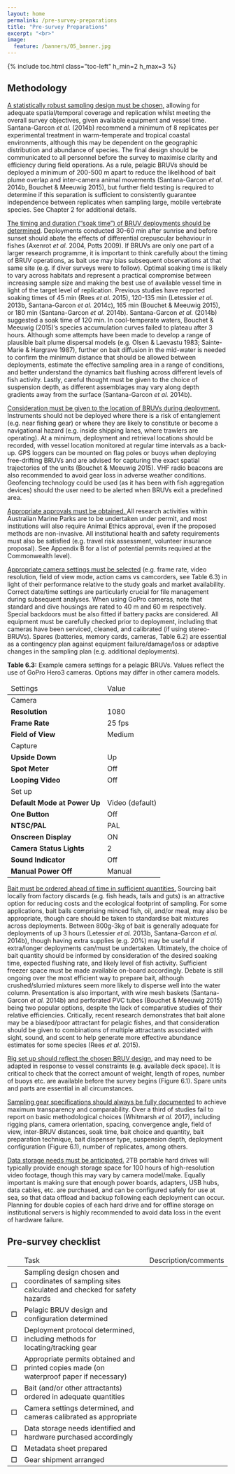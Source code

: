 ```yaml
---
layout: home
permalink: /pre-survey-preparations
title: "Pre-survey Preparations"
excerpt: "<br>"
image:
  feature: /banners/05_banner.jpg
---
```

{% include toc.html class="toc-left" h_min=2 h_max=3 %}

## Methodology

<span style="text-decoration:underline;">A statistically robust sampling design must be chosen,</span> allowing for adequate spatial/temporal coverage and replication whilst meeting the overall survey objectives, given available equipment and vessel time. Santana-Garcon _et al._ (2014b) recommend a minimum of 8 replicates per experimental treatment in warm-temperate and tropical coastal environments, although this may be dependent on the geographic distribution and abundance of species. The final design should be communicated to all personnel before the survey to maximise clarity and efficiency during field operations. As a rule, pelagic BRUVs should be deployed a minimum of 200-500 m apart to reduce the likelihood of bait plume overlap and inter-camera animal movements (Santana-Garcon _et al._ 2014b, Bouchet & Meeuwig 2015), but further field testing is required to determine if this separation is sufficient to consistently guarantee independence between replicates when sampling large, mobile vertebrate species. See Chapter 2 for additional details. 

<span style="text-decoration:underline;">The timing and duration (“soak time”) of BRUV deployments should be determined</span>. Deployments conducted 30-60 min after sunrise and before sunset should abate the effects of differential crepuscular behaviour in fishes (Axenrot _et al._ 2004, Potts 2009). If BRUVs are only one part of a larger research programme, it is important to think carefully about the timing of BRUV operations, as bait use may bias subsequent observations at that same site (e.g. if diver surveys were to follow). Optimal soaking time is likely to vary across habitats and represent a practical compromise between increasing sample size and making the best use of available vessel time in light of the target level of replication. Previous studies have reported soaking times of 45 min (Rees _et al._ 2015), 120-135 min (Letessier _et al._ 2013b, Santana-Garcon _et al._ 2014c), 165 min (Bouchet & Meeuwig 2015), or 180 min (Santana-Garcon _et al._ 2014b). Santana-Garcon _et al._ (2014b) suggested a soak time of 120 min. In cool-temperate waters, Bouchet & Meeuwig (2015)’s species accumulation curves failed to plateau after 3 hours. Although some attempts have been made to develop a range of plausible bait plume dispersal models (e.g. Olsen & Laevastu 1983; Sainte-Marie & Hargrave 1987), further on bait diffusion in the mid-water  is needed to confirm the minimum distance that should be allowed between deployments, estimate the effective sampling area in a range of conditions, and better understand the dynamics bait flushing across different levels of fish activity. Lastly, careful thought must be given to the choice of suspension depth, as different assemblages may vary along depth gradients away from the surface (Santana-Garcon _et al._ 2014b). 

<span style="text-decoration:underline;">Consideration must be given to the location of BRUVs during deployment. </span>Instruments should not be deployed where there is a risk of entanglement (e.g. near fishing gear) or where they are likely to constitute or become a navigational hazard (e.g. inside shipping lanes, where trawlers are operating). At a minimum, deployment and retrieval locations should be recorded, with vessel location monitored at regular time intervals as a back-up. GPS loggers can be mounted on flag poles or buoys when deploying free-drifting BRUVs and are advised for capturing the exact spatial trajectories of the units (Bouchet & Meeuwig 2015). VHF radio beacons are also recommended to avoid gear loss in adverse weather conditions. Geofencing technology could be used (as it has been with fish aggregation devices) should the user need to be alerted when BRUVs exit a predefined area.

<span style="text-decoration:underline;">Appropriate approvals must be obtained. </span>All research activities within Australian Marine Parks are to be undertaken under permit, and most institutions will also require Animal Ethics approval, even if the proposed methods are non-invasive. All institutional health and safety requirements must also be satisfied (e.g. travel risk assessment, volunteer insurance proposal). See Appendix B for a list of potential permits required at the Commonwealth level).

<span style="text-decoration:underline;">Appropriate camera settings must be selected</span> (e.g. frame rate, video resolution, field of view mode, action cams vs camcorders, see Table 6.3) in light of their performance relative to the study goals and market availability. Correct date/time settings are particularly crucial for file management during subsequent analyses. When using GoPro cameras, note that standard and dive housings are rated to 40 m and 60 m respectively. Special backdoors must be also fitted if battery packs are considered. All equipment must be carefully checked prior to deployment, including that cameras have been serviced, cleaned, and calibrated (if using stereo-BRUVs). Spares (batteries, memory cards, cameras, Table 6.2) are essential as a contingency plan against equipment failure/damage/loss or adaptive changes in the sampling plan (e.g. additional deployments).

**Table 6.3:** Example camera settings for a pelagic BRUVs. Values reflect the use of GoPro Hero3 cameras. Options may differ in other camera models.


<table>
<thead>
  <tr>
   <td>Settings
   </td>
   <td>Value
   </td>
  </tr>
  </thead>
  <tbody>
  <tr>
   <td colspan="2" >Camera
   </td>
  </tr>
  <tr>
   <td><strong>Resolution </strong>
   </td>
   <td> 1080 
   </td>
  </tr>
  <tr>
   <td><strong>Frame Rate </strong>
   </td>
   <td> 25 fps
   </td>
  </tr>
  <tr>
   <td><strong>Field of View</strong>
   </td>
   <td>Medium
   </td>
  </tr>
  <tr>
   <td colspan="2" >Capture
   </td>
  </tr>
  <tr>
   <td><strong>Upside Down </strong>
   </td>
   <td> Up
   </td>
  </tr>
  <tr>
   <td><strong>Spot Meter </strong>
   </td>
   <td> Off
   </td>
  </tr>
  <tr>
   <td><strong>Looping Video </strong>
   </td>
   <td> Off
   </td>
  </tr>
  <tr>
   <td colspan="2" >Set up
   </td>
  </tr>
  <tr>
   <td><strong>Default Mode at Power Up </strong>
   </td>
   <td>Video (default)
   </td>
  </tr>
  <tr>
   <td><strong>One Button </strong>
   </td>
   <td> Off
   </td>
  </tr>
  <tr>
   <td><strong>NTSC/PAL </strong>
   </td>
   <td> PAL
   </td>
  </tr>
  <tr>
   <td><strong>Onscreen Display </strong>
   </td>
   <td> ON
   </td>
  </tr>
  <tr>
   <td><strong>Camera Status Lights </strong>
   </td>
   <td> 2
   </td>
  </tr>
  <tr>
   <td><strong>Sound Indicator </strong>
   </td>
   <td> Off
   </td>
  </tr>
  <tr>
   <td><strong>Manual Power Off </strong>
   </td>
   <td> Manual
   </td>
  </tr>
 </tbody>
</table>


<span style="text-decoration:underline;">Bait must be ordered ahead of time in sufficient quantities.</span> Sourcing bait locally from factory discards (e.g. fish heads, tails and guts) is an attractive option for reducing costs and the ecological footprint of sampling. For some applications, bait balls comprising minced fish, oil, and/or meal, may also be appropriate, though care should be taken to standardise bait mixtures across deployments. Between 800g-3kg of bait is generally adequate for deployments of up 3 hours (Letessier _et al._ 2013b, Santana-Garcon _et al._ 2014b), though having extra supplies (e.g. 20%) may be useful if extra/longer deployments can/must be undertaken. Ultimately, the choice of bait quantity should be informed by consideration of the desired soaking time, expected flushing rate, and likely level of fish activity. Sufficient freezer space must be made available on-board accordingly. Debate is still ongoing over the most efficient way to prepare bait, although crushed/slurried mixtures seem more likely to disperse well into the water column. Presentation is also important, with wire mesh baskets (Santana-Garcon _et al._ 2014b) and perforated PVC tubes (Bouchet & Meeuwig 2015) being two popular options, despite the lack of comparative studies of their relative efficiencies. Critically, recent research demonstrates that bait alone may be a biased/poor attractant for pelagic fishes, and that consideration should be given to combinations of multiple attractants associated with sight, sound, and scent to help generate more effective abundance estimates for some species (Rees _et al._ 2015).

<span style="text-decoration:underline;">Rig set up should reflect the chosen BRUV design</span>, and may need to be adapted in response to vessel constraints (e.g. available deck space). It is critical to check that the correct amount of weight, length of ropes, number of buoys etc. are available before the survey begins (Figure 6.1). Spare units and parts are essential in all circumstances.

<span style="text-decoration:underline;">Sampling gear specifications should always be fully documented</span> to achieve maximum transparency and comparability. Over a third of studies fail to report on basic methodological choices (Whitmarsh _et al._ 2017), including rigging plans, camera orientation, spacing, convergence angle, field of view, inter-BRUV distances, soak time, bait choice and quantity, bait preparation technique, bait dispenser type, suspension depth, deployment configuration (Figure 6.1), number of replicates, among others.

<span style="text-decoration:underline;">Data storage needs must be anticipated.</span> 2TB portable hard drives will typically provide enough storage space for 100 hours of high-resolution video footage, though this may vary by camera model/make. Equally important is making sure that enough power boards, adapters, USB hubs, data cables, etc. are purchased, and can be configured safely for use at sea, so that data offload and backup following each deployment can occur. Planning for double copies of each hard drive and for offline storage on institutional servers is highly recommended to avoid data loss in the event of hardware failure.


## Pre-survey checklist


<table>
<thead>
  <tr>
   <td>
   </td>
   <td>Task
   </td>
   <td>Description/comments
   </td>
  </tr>
  </thead>
  <tbody>
  <tr>
   <td>□
   </td>
   <td>Sampling design chosen and coordinates of sampling sites calculated and checked for safety hazards
   </td>
   <td>
   </td>
  </tr>
  <tr>
   <td>□
   </td>
   <td>Pelagic BRUV design and configuration determined
   </td>
   <td>
   </td>
  </tr>
  <tr>
   <td>□
   </td>
   <td>Deployment protocol determined, including methods for locating/tracking gear
   </td>
   <td>
   </td>
  </tr>
  <tr>
   <td>□
   </td>
   <td>Appropriate permits obtained and printed copies made (on waterproof paper if necessary)
   </td>
   <td>
   </td>
  </tr>
  <tr>
   <td>□
   </td>
   <td>Bait (and/or other attractants) ordered in adequate quantities
   </td>
   <td>
   </td>
  </tr>
  <tr>
   <td>□
   </td>
   <td>Camera settings determined, and cameras calibrated as appropriate
   </td>
   <td>
   </td>
  </tr>
  <tr>
   <td>□
   </td>
   <td>Data storage needs identified and hardware purchased accordingly
   </td>
   <td>
   </td>
  </tr>
  <tr>
   <td>□
   </td>
   <td>Metadata sheet prepared
   </td>
   <td>
   </td>
  </tr>
  <tr>
   <td>□
   </td>
   <td>Gear shipment arranged
   </td>
   <td>
   </td>
  </tr>
  </tbody>
</table>


